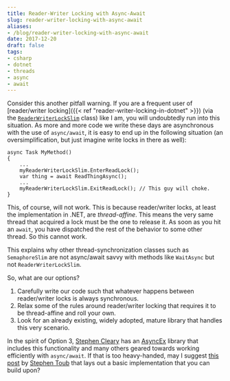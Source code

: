 ```yaml
---
title: Reader-Writer Locking with Async-Await
slug: reader-writer-locking-with-async-await
aliases:
- /blog/reader-writer-locking-with-async-await
date: 2017-12-20
draft: false
tags:
- csharp
- dotnet
- threads
- async
- await
---
```

Consider this another pitfall warning. If you are a frequent user of [reader/writer locking]({{< ref "reader-writer-locking-in-dotnet" >}}) (via the [`ReaderWriterLockSlim`](https://docs.microsoft.com/en-us/dotnet/api/system.threading.readerwriterlockslim?view=netframework-4.7.2) class) like I am, you will undoubtedly run into this situation. As more and more code we write these days are asynchronous with the use of `async/await`, it is easy to end up in the following situation (an oversimplification, but just imagine write locks in there as well):

	async Task MyMethod()
	{
		...
		myReaderWriterLockSlim.EnterReadLock();
		var thing = await ReadThingAsync();
		... 
		myReaderWriterLockSlim.ExitReadLock(); // This guy will choke.
	}

This, of course, will not work. This is because reader/writer locks, at least the implementation in .NET, are *thread-affine*. This means the very same thread that acquired a lock must be the one to release it. As soon as you hit an `await`, you have dispatched the rest of the behavior to some other thread. So this cannot work.

This explains why other thread-synchronization classes such as `SemaphoreSlim` are not async/await savvy with methods like `WaitAsync` but not `ReaderWriterLockSlim`.

So, what are our options?

1. Carefully write our code such that whatever happens between reader/writer locks is always synchronous.
2. Relax some of the rules around reader/writer locking that requires it to be thread-affine and roll your own.
3. Look for an already existing, widely adopted, mature library that handles this very scenario.

In the spirit of Option 3, [Stephen Cleary](https://blog.stephencleary.com/) has an [AsyncEx](https://github.com/StephenCleary/AsyncEx) library that includes this functionality and many others geared towards working efficiently with `async/await`. If that is too heavy-handed, may I suggest [this post](https://blogs.msdn.microsoft.com/pfxteam/2012/02/12/building-async-coordination-primitives-part-7-asyncreaderwriterlock/) by [Stephen Toub](https://github.com/stephentoub) that lays out a basic implementation that you can build upon?  
